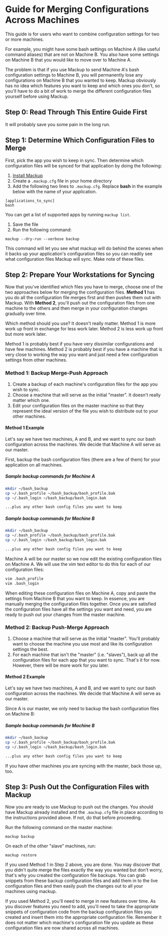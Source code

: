 # Guide for Merging Configurations Across Machines

This guide is for users who want to combine configuration settings for two or
more machines.

For example, you might have some bash settings on Machine A (like useful
command aliases) that are not on Machine B.  You also have some settings on
Machine B that you would like to move over to Machine A.

The problem is that if you use Mackup to send Machine A's bash configuration
settings to Machine B, you will permanently lose any configurations on Machine
B that you wanted to keep. Mackup obviously has no idea which features you want
to keep and which ones you don't, so you'll have to do a bit of work to merge
the different configuration files yourself before using Mackup.

## Step 0: Read Through This Entire Guide First

It will probably save you some pain in the long run.

## Step 1: Determine Which Configuration Files to Merge

First, pick the app you wish to keep in sync. Then determine which
configuration files will be synced for that application by doing the following:

1. [Install Mackup](./../INSTALL.md)
2. Create a `.mackup.cfg` file in your home directory
3. Add the following two lines to `.mackup.cfg`. Replace **bash**
   in the example below with the name of your application.

```text
[applications_to_sync]
bash
```

You can get a list of supported apps by running `mackup list`.

1. Save the file
2. Run the following command:

`mackup --dry-run --verbose backup`

This command will let you see what mackup will do behind the scenes when it
backs up your application's configuration files so you can readily see what
configuration files Mackup will sync. Make note of these files.

## Step 2: Prepare Your Workstations for Syncing

Now that you've identified which files you have to merge, choose one of the two
approaches below for merging the configuration files. **Method 1** has you do all
the configuration file merges first and then pushes them out with Mackup.
With **Method 2**, you'll push out the configuration files from one machine to the
others and then merge in your configuration changes gradually over time.

Which method should you use? It doesn't really matter. Method 1 is more work up
front in exchange for less work later. Method 2 is less work up front but more
work later.

Method 1 is probably best if you have very dissimilar configurations and have
few machines. Method 2 is probably best if you have a machine that is very
close to working the way you want and just need a few configuration settings
from other machines.

### Method 1: Backup Merge-Push Approach

1. Create a backup of each machine's configuration files for the app you wish
   to sync.
2. Choose a machine that will serve as the initial "master". It doesn't really
   matter which one.
3. Edit your configuration files on the master machine so that they
   represent the ideal version of the file you wish to distribute out to your
   other machines.

#### Method 1 Example

Let's say we have two machines, A and B, and we want to sync our bash configuration
across the machines. We decide that Machine A will serve as our master.

First, backup the bash configuration files (there are a few of them)
for your application on all machines.

##### Sample backup commands for Machine A

```bash
mkdir ~/bash_backup
cp ~/.bash_profile ~/bash_backup/bash_profile.bak
cp ~/.bash_login ~/bash_backup/bash_login.bak

...plus any other bash config files you want to keep
```

##### Sample backup commands for Machine B

```bash
mkdir ~/bash_backup
cp ~/.bash_profile ~/bash_backup/bash_profile.bak
cp ~/.bash_login ~/bash_backup/bash_login.bak

...plus any other bash config files you want to keep
```

Machine A will be our master so we now edit the existing configuration files
on Machine A. We will use the vim text editor to do this for each of our
configuration files:

```bash
vim .bash_profile
vim .bash_login
```

When editing these configuration files on Machine A, copy and paste the settings
from Machine B that you want to keep. In essence, you are manually merging the
configuration files together. Once you are satisfied the configuration files
have all the settings you want and need, you are ready to push out your changes
from the master machine.

### Method 2: Backup Push-Merge Approach

1. Choose a machine that will serve as the initial "master". You'll probably
   want to choose the machine you use most and like its configuration
   settings the best.
2. For each machine that isn't the "master" (i.e. "slaves"), back up all the
   configuration files for each app that you want to sync. That's it for now.
   However, there will be more work for you later.

#### Method 2 Example

Let's say we have two machines, A and B, and we want to sync our bash configuration
across the machines. We decide that Machine A will serve as our master.

Since A is our master, we only need to backup the bash configuration files on
Machine B:

##### Sample backup commands for Machine B

```bash
mkdir ~/bash_backup
cp ~/.bash_profile ~/bash_backup/bash_profile.bak
cp ~/.bash_login ~/bash_backup/bash_login.bak

...plus any other bash config files you want to keep
```

If you have other machines you are syncing with the master, back those up, too.

## Step 3: Push Out the Configuration Files with Mackup

Now you are ready to use Mackup to push out the changes. You should have Mackup
already installed and the `.mackup.cfg` file in place according to the
instructions provided above. If not, do that before proceeding.

Run the following command on the master machine:

`mackup backup`

On each of the other "slave" machines, run:

`mackup restore`

If you used Method 1 in Step 2 above, you are done. You may discover
that you didn't quite merge the files exactly the way you wanted but don't
worry, that's why you created the configuration file backups. You can grab
snippets from these backup configuration files and add them in to the live
configuration files and then easily push the changes out to all your
machines using mackup.

If you used Method 2, you'll need to merge in new features over time. As you
discover features you need to add, you'll need to take the appropriate snippets
of configuration code from the backup configuration files you created and
insert them into the appropriate configuration file. Remember it does not matter
which machine's configuration file you update as these configuration files are
now shared across all machines.
